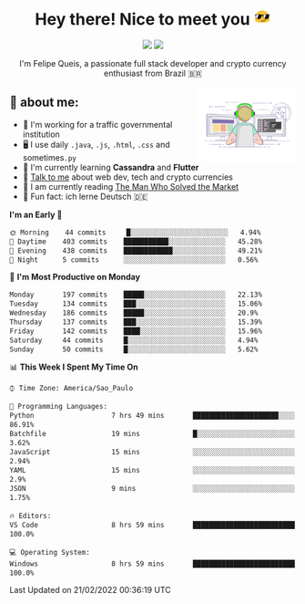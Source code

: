 
<h1 align="center">Hey there! Nice to meet you <img src="assets/sunglasses.gif" width="30"/></h1>

<p align="center">
  <a href="https://www.linkedin.com/in/fqueis"><img src="https://img.shields.io/badge/-LinkedIn-blue?style=flat&logo=Linkedin&logoColor=white" /></a>
  <a href="mailto:fqueis@gmail.com"><img src="https://img.shields.io/badge/-Gmail-c14438?style=flat&logo=Gmail&logoColor=white" /></a>
</p>

<p align="center">I'm Felipe Queis, a passionate full stack developer and crypto currency enthusiast from Brazil 🇧🇷</p>

<img width="35%" align="right" alt="fqueis" src="assets/profile.gif" /></p>

## 🤵 about me:

- 🏢 I'm working for a traffic governmental institution
- 🖥️ I use daily `.java`, `.js`, `.html`, `.css` and sometimes`.py`
- 🌱 I'm currently learning **Cassandra** and **Flutter**
- 💬 [Talk to me](https://github.com/fqueis/fqueis/discussions) about web dev, tech and crypto currencies
- 📖 I am currently reading [The Man Who Solved the Market](https://amzn.com/073521798X)
- 💭 Fun fact: ich lerne Deutsch 🇩🇪

<!--START_SECTION:waka-->
**I'm an Early 🐤** 

```text
🌞 Morning    44 commits     █░░░░░░░░░░░░░░░░░░░░░░░░   4.94% 
🌆 Daytime    403 commits    ███████████░░░░░░░░░░░░░░   45.28% 
🌃 Evening    438 commits    ████████████░░░░░░░░░░░░░   49.21% 
🌙 Night      5 commits      ░░░░░░░░░░░░░░░░░░░░░░░░░   0.56%

```
📅 **I'm Most Productive on Monday** 

```text
Monday       197 commits    █████░░░░░░░░░░░░░░░░░░░░   22.13% 
Tuesday      134 commits    ███░░░░░░░░░░░░░░░░░░░░░░   15.06% 
Wednesday    186 commits    █████░░░░░░░░░░░░░░░░░░░░   20.9% 
Thursday     137 commits    ███░░░░░░░░░░░░░░░░░░░░░░   15.39% 
Friday       142 commits    ████░░░░░░░░░░░░░░░░░░░░░   15.96% 
Saturday     44 commits     █░░░░░░░░░░░░░░░░░░░░░░░░   4.94% 
Sunday       50 commits     █░░░░░░░░░░░░░░░░░░░░░░░░   5.62%

```


📊 **This Week I Spent My Time On** 

```text
⌚︎ Time Zone: America/Sao_Paulo

💬 Programming Languages: 
Python                   7 hrs 49 mins       █████████████████████░░░░   86.91% 
Batchfile                19 mins             █░░░░░░░░░░░░░░░░░░░░░░░░   3.62% 
JavaScript               15 mins             ░░░░░░░░░░░░░░░░░░░░░░░░░   2.94% 
YAML                     15 mins             ░░░░░░░░░░░░░░░░░░░░░░░░░   2.9% 
JSON                     9 mins              ░░░░░░░░░░░░░░░░░░░░░░░░░   1.75%

🔥 Editors: 
VS Code                  8 hrs 59 mins       █████████████████████████   100.0%

💻 Operating System: 
Windows                  8 hrs 59 mins       █████████████████████████   100.0%

```


 Last Updated on 21/02/2022 00:36:19 UTC
<!--END_SECTION:waka-->
